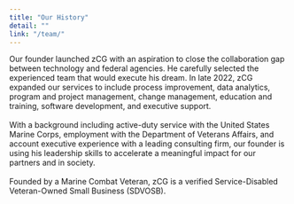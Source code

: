 ```yaml
---
title: "Our History"
detail: ""
link: "/team/"
---
```



Our founder launched zCG with an aspiration to close the collaboration gap between technology
and federal agencies. He carefully selected the experienced team that would execute his dream.
In late 2022, zCG expanded our services to include process improvement, data analytics, program
and project management, change management, education and training, software development,
and executive support.
<br>
<br>
With a background including active-duty service with the United States Marine Corps,
employment with the Department of Veterans Affairs, and account executive experience with a leading
consulting firm, our founder is using his leadership skills to accelerate a meaningful impact for
our partners and in society.
<br>
<br>
Founded by a Marine Combat Veteran, zCG is a verified Service-Disabled Veteran-Owned Small Business (SDVOSB).
